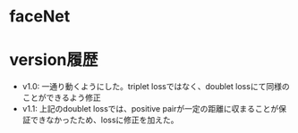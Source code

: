 # faceNet

# version履歴

- v1.0: 一通り動くようにした。triplet lossではなく、doublet lossにて同様のことができるよう修正
- v1.1: 上記のdoublet lossでは、positive pairが一定の距離に収まることが保証できなかったため、lossに修正を加えた。
